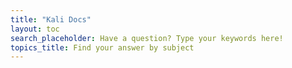 ```yaml
---
title: "Kali Docs"
layout: toc
search_placeholder: Have a question? Type your keywords here!
topics_title: Find your answer by subject
---
```

